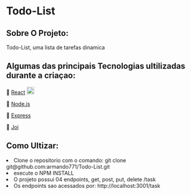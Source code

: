 # Todo-List

## Sobre O Projeto: 

<p>Todo-List, uma lista de tarefas dinamica</p>

## Algumas das principais Tecnologias ultilizadas durante a criaçao:

<p>🔗 <a href="https://reactjs.org/docs/hello-world.html" target="_blank">React</a> <img src="https://cdn.jsdelivr.net/gh/devicons/devicon/icons/react/react-original-wordmark.svg"  width="20px" /> </p>
<p>🔗 <a href="https://nodejs.org/pt-br/docs/" target="_blank">Node.js</a></p>
<p>🔗 <a href="https://expressjs.com/pt-br/" target="_blank">Express</a></p>
<p>🔗 <a href="https://joi.dev/api/?v=17.5.0" target="_blank">Joi</a></p>

## Como Ultizar:

<li>Clone o repositorio com o comando: git clone git@github.com:armando771/Todo-List.git </li>
<li>execute o NPM INSTALL </li>
<li>O projeto possui 04 endpoints, get, post, put, delete /task </li>
<li>Os endpoints sao acessados por: http://localhost:3001/task </li>
